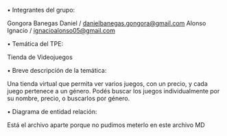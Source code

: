 • Integrantes del grupo:

Gongora Banegas Daniel / danielbanegas.gongora@gmail.com Alonso Ignacio / ignacioalonso05@gmail.com

• Temática del TPE:

Tienda de Videojuegos

• Breve descripción de la temática:

Una tienda virtual que permita ver varios juegos, con un precio, y cada juego pertenece a un género. Podés buscar los juegos individualmente por su nombre, precio, o buscarlos por género.

• Diagrama de entidad relación:

Está el archivo aparte porque no pudimos meterlo en este archivo MD